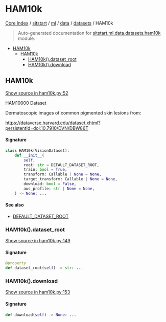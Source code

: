 # HAM10k

[Core Index](../../../../README.md#core-index) / [sitstart](../../../index.md#sitstart) / [ml](../../index.md#ml) / [data](../index.md#data) / [datasets](./index.md#datasets) / HAM10k

> Auto-generated documentation for [sitstart.ml.data.datasets.ham10k](../../../../../python/sitstart/ml/data/datasets/ham10k.py) module.

- [HAM10k](#ham10k)
  - [HAM10k](#ham10k-1)
    - [HAM10k().dataset_root](#ham10k()dataset_root)
    - [HAM10k().download](#ham10k()download)

## HAM10k

[Show source in ham10k.py:52](../../../../../python/sitstart/ml/data/datasets/ham10k.py#L52)

HAM10000 Dataset

Dermatoscopic images of common pigmented skin lesions from:

https://dataverse.harvard.edu/dataset.xhtml?persistentId=doi:10.7910/DVN/DBW86T

#### Signature

```python
class HAM10k(VisionDataset):
    def __init__(
        self,
        root: str = DEFAULT_DATASET_ROOT,
        train: bool = True,
        transform: Callable | None = None,
        target_transform: Callable | None = None,
        download: bool = False,
        aws_profile: str | None = None,
    ) -> None: ...
```

#### See also

- [DEFAULT_DATASET_ROOT](../index.md#default_dataset_root)

### HAM10k().dataset_root

[Show source in ham10k.py:149](../../../../../python/sitstart/ml/data/datasets/ham10k.py#L149)

#### Signature

```python
@property
def dataset_root(self) -> str: ...
```

### HAM10k().download

[Show source in ham10k.py:153](../../../../../python/sitstart/ml/data/datasets/ham10k.py#L153)

#### Signature

```python
def download(self) -> None: ...
```

